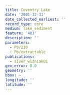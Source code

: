 ```yaml
---
title: Coventry Lake
date: '2001-12-31'
date_collected_earliest: ''
record_type: core
medium: lake_sediment
feature: '403'
description: ''
parameters:
  - Pb/210
  - Pb/extractable
publications:
  - siver_wizniak01
geo_error: 0.0
geometry: ''
bbox: ~
longitude: ''
latitude: ''
---
```

